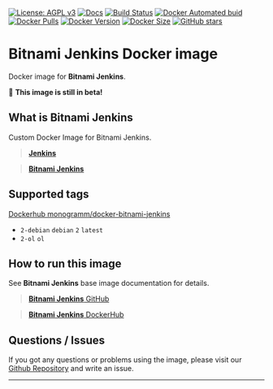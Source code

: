 [![License: AGPL v3][uri_license_image]][uri_license]
[![Docs](https://img.shields.io/badge/Docs-Github%20Pages-blue)](https://monogramm.github.io/docker-bitnami-jenkins/)
[![Build Status](https://travis-ci.org/Monogramm/docker-bitnami-jenkins.svg)](https://travis-ci.org/Monogramm/docker-bitnami-jenkins)
[![Docker Automated buid](https://img.shields.io/docker/cloud/build/monogramm/docker-bitnami-jenkins.svg)](https://hub.docker.com/r/monogramm/docker-bitnami-jenkins/)
[![Docker Pulls](https://img.shields.io/docker/pulls/monogramm/docker-bitnami-jenkins.svg)](https://hub.docker.com/r/monogramm/docker-bitnami-jenkins/)
[![Docker Version](https://images.microbadger.com/badges/version/monogramm/docker-bitnami-jenkins.svg)](https://microbadger.com/images/monogramm/docker-bitnami-jenkins)
[![Docker Size](https://images.microbadger.com/badges/image/monogramm/docker-bitnami-jenkins.svg)](https://microbadger.com/images/monogramm/docker-bitnami-jenkins)
[![GitHub stars](https://img.shields.io/github/stars/Monogramm/docker-bitnami-jenkins?style=social)](https://github.com/Monogramm/docker-bitnami-jenkins)

# **Bitnami Jenkins** Docker image

Docker image for **Bitnami Jenkins**.

:construction: **This image is still in beta!**

## What is **Bitnami Jenkins**

Custom Docker Image for Bitnami Jenkins.

> [**Jenkins**](https://jenkins.io/)

> [**Bitnami Jenkins**](https://hub.docker.com/r/bitnami/jenkins/)

## Supported tags

[Dockerhub monogramm/docker-bitnami-jenkins](https://hub.docker.com/r/monogramm/docker-bitnami-jenkins/)

-   `2-debian` `debian` `2` `latest`
-   `2-ol` `ol`

## How to run this image

See **Bitnami Jenkins** base image documentation for details.

> [**Bitnami Jenkins** GitHub](https://github.com/bitnami/bitnami-docker-jenkins)

> [**Bitnami Jenkins** DockerHub](https://hub.docker.com/r/bitnami/jenkins/)

## Questions / Issues

If you got any questions or problems using the image, please visit our [Github Repository](https://github.com/Monogramm/docker-bitnami-jenkins) and write an issue.

---

[uri_license]: http://www.gnu.org/licenses/agpl.html

[uri_license_image]: https://img.shields.io/badge/License-AGPL%20v3-blue.svg

